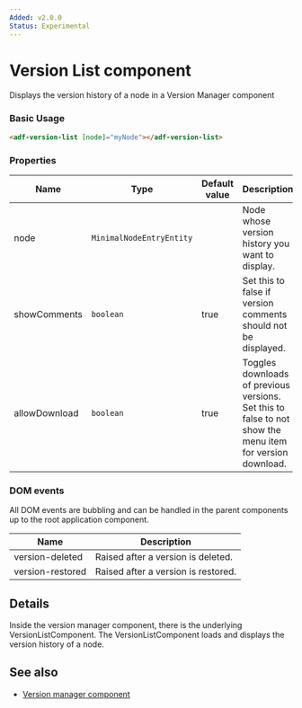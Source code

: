 ```yaml
---
Added: v2.0.0
Status: Experimental
---
```


# Version List component

Displays the version history of a node in a Version Manager component

### Basic Usage

```html
<adf-version-list [node]="myNode"></adf-version-list>
```

### Properties

| Name | Type | Default value | Description |
| ---- | ---- | ------------- | ----------- |
| node | `MinimalNodeEntryEntity` |  | Node whose version history you want to display. |
| showComments | `boolean` | true | Set this to false if version comments should not be displayed. |
| allowDownload | `boolean` | true | Toggles downloads of previous versions. Set this to false to not show the menu item for version download. |

### DOM events

All DOM events are bubbling and can be handled in the parent components up to the root application component.

| Name | Description |
| ---- | ----------- |
| version-deleted | Raised after a version is deleted. |
| version-restored | Raised after a version is restored. |

## Details

Inside the version manager component, there is the underlying VersionListComponent.
The VersionListComponent loads and displays the version history of a node.

## See also

-   [Version manager component](version-manager.component.md)
